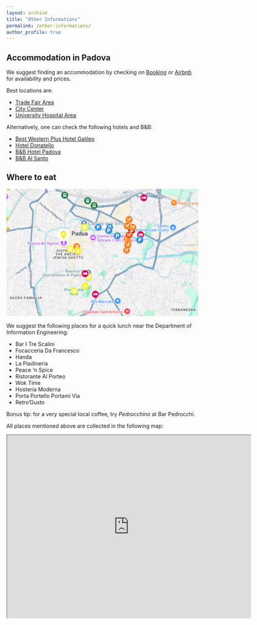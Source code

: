 ```yaml
---
layout: archive
title: "Other Informations"
permalink: /other-informations/
author_profile: true
---
```


## Accommodation in Padova

We suggest finding an accommodation by checking on [Booking](https://www.booking.com/searchresults.it.html?ss=Padova&ssne=Padova&ssne_untouched=Padova&efdco=1&label=gog235jc-1DCAEoggI46AdIM1gDaHGIAQGYARS4AQfIAQ3YAQPoAQGIAgGoAgO4AqjSq8MGwAIB0gIkYjYxMzBhNDYtZGQ2OC00ZDU0LThiYTAtNDFhOTk0OWYwNjQ42AIE4AIB&sid=0b3b079e3ad7a17e9dcf58dbac9d048a&aid=397594&lang=it&sb=1&src_elem=sb&src=searchresults&dest_id=-123662&dest_type=city&checkin=2026-10-12&checkout=2026-10-15&group_adults=1&no_rooms=1&group_children=0) or [Airbnb](https://www.airbnb.it/s/Padova--PD--Italia/homes?refinement_paths%5B%5D=%2Fhomes&place_id=ChIJzzCrQVjafkcRLC4aqu02gsE&location_bb=QjXUe0E%2FkNtCNWwKQTz0Og%3D%3D&acp_id=t-g-ChIJzzCrQVjafkcRLC4aqu02gsE&date_picker_type=calendar&source=structured_search_input_header&search_type=autocomplete_click) for availability and prices.

Best locations are:
- [Trade Fair Area](https://maps.app.goo.gl/yRANrQgJa3m1WRQ76)
- [City Center](https://maps.app.goo.gl/zHzehH3RjdjQJS3J9)
- [University Hospital Area](https://maps.app.goo.gl/XSZ49YytDyRdJ3yC8)

Alternatively, one can check the following hotels and B&B:
- [Best Western Plus Hotel Galileo](https://bestwesternplushotelgalileopadova.reservationstays.com/hotels/klPd4Kml?utm_source=adwords_semro&utm_campaign=G%3ARS%3AROW%3APPC%3ANB%3ADSA-Prop%3AROW%3AEN&gad_source=1&gad_campaignid=20402552339&gbraid=0AAAAAo1QcNn7juQZzKmWv-7zoxPxGBLn5&gclid=Cj0KCQjw58PGBhCkARIsADbDilz7KF4o4Sgv5EXQEBoeEIWGAGvUCv1KVIjEBhmNaycu0tLVUwrGjJUaArcLEALw_wcB&redirect_auth_retry=true&expand_params=false)
- [Hotel Donatello](https://www.booking.com/searchresults.it.html?aid=311984&label=donatello-padova-_alDoSy4_n4baIGYmS5hwgS162168111245%3Apl%3Ata%3Ap1%3Ap2%3Aac%3Aap%3Aneg%3Afi%3Atikwd-5809475107%3Alp9195417%3Ali%3Adec%3Adm%3Appccp%3DUmFuZG9tSVYkc2RlIyh9YTQUGSsRwx9_3qo3uPTHyoo&gclid=Cj0KCQjw58PGBhCkARIsADbDilxofxtC9IdHymwT2eOjNQd4vtYKRanHUtRAsZy7rY7hGrOi3l_qVMUaAni7EALw_wcB&highlighted_hotels=191155&checkin=2026-10-12&redirected=1&city=-123662&hlrd=without_av&source=hotel&checkout=2026-10-15&keep_landing=1&sid=45041f052d0d853dbf2e15e7ca5ab7a9)
- [B&B Hotel Padova](https://www.hotel-bb.com/it/hotel/padova?utm_source=google&utm_medium=cpc&utm_campaign=IT_goo_Brand_Hotel&gad_source=1&gad_campaignid=19808156836&gbraid=0AAAAADrFk3SxBwC3GkzBTwo0nAUwJkpsE&gclid=Cj0KCQjw58PGBhCkARIsADbDilz5l07P0ZpXX2C_kTPqiEIKunxW_Hx1c7tgXebyHmARtdS1xdsFkmoaAvgPEALw_wcB)
- [B&B Al Santo](http://www.bebalsantopadova.it)

## Where to eat

![DEI-Food](/images/other-info-food.png)

We suggest the following places for a quick lunch near the Department of Information Engineering:
- Bar I Tre Scalini
- Focacceria Da Francesco
- Handa
- La Piadineria
- Peace ‘n Spice
- Ristorante Al Porteo
- Wok Time
- Hosteria Moderna
- Porta Portello Portami Via
- Retro’Gusto

Bonus tip: for a very special local coffee, try *Pedrocchino* at Bar Pedrocchi.

All places mentioned above are collected in the following map:

<iframe src="https://www.google.com/maps/d/u/0/embed?mid=1Q890EkAvZeghdNdgnBgMF7Kx-q4iSqM&ehbc=2E312F&noprof=1" width="640" height="480"></iframe>

